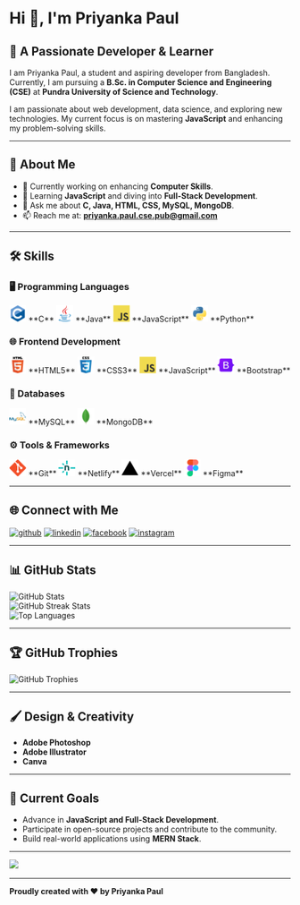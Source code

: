 # Hi 👋, I'm Priyanka Paul  
## 🌟 A Passionate Developer & Learner  

I am Priyanka Paul, a student and aspiring developer from Bangladesh.  
Currently, I am pursuing a **B.Sc. in Computer Science and Engineering (CSE)** at **Pundra University of Science and Technology**.

I am passionate about web development, data science, and exploring new technologies. My current focus is on mastering **JavaScript** and enhancing my problem-solving skills.

---

## 🌱 **About Me**  
- 🔭 Currently working on enhancing **Computer Skills**.  
- 🌱 Learning **JavaScript** and diving into **Full-Stack Development**.  
- 💬 Ask me about **C, Java, HTML, CSS, MySQL, MongoDB**.  
- 📫 Reach me at: **priyanka.paul.cse.pub@gmail.com**

---
## 🛠 **Skills**  
### 🖥️ Programming Languages  
<p align="left">
  <img src="https://raw.githubusercontent.com/devicons/devicon/master/icons/c/c-original.svg" width="30" height="30"/> **C**  
  <img src="https://raw.githubusercontent.com/devicons/devicon/master/icons/java/java-original.svg" width="30" height="30"/> **Java**  
  <img src="https://raw.githubusercontent.com/devicons/devicon/master/icons/javascript/javascript-original.svg" width="30" height="30"/> **JavaScript**  
  <img src="https://raw.githubusercontent.com/devicons/devicon/master/icons/python/python-original.svg" width="30" height="30"/> **Python**
</p>

### 🌐 Frontend Development  
<p align="left">
  <img src="https://raw.githubusercontent.com/devicons/devicon/master/icons/html5/html5-original-wordmark.svg" width="30" height="30"/> **HTML5**  
  <img src="https://raw.githubusercontent.com/devicons/devicon/master/icons/css3/css3-original-wordmark.svg" width="30" height="30"/> **CSS3**  
  <img src="https://raw.githubusercontent.com/devicons/devicon/master/icons/javascript/javascript-original.svg" width="30" height="30"/> **JavaScript**  
  <img src="https://raw.githubusercontent.com/devicons/devicon/master/icons/bootstrap/bootstrap-original.svg" width="30" height="30"/> **Bootstrap**
</p>

### 💾 Databases  
<p align="left">
  <img src="https://raw.githubusercontent.com/devicons/devicon/master/icons/mysql/mysql-original-wordmark.svg" width="30" height="30"/> **MySQL**  
  <img src="https://raw.githubusercontent.com/devicons/devicon/master/icons/mongodb/mongodb-original.svg" width="30" height="30"/> **MongoDB**
</p>

### ⚙️ Tools & Frameworks  
<p align="left">
  <img src="https://raw.githubusercontent.com/devicons/devicon/master/icons/git/git-original.svg" width="30" height="30"/> **Git**  
  <img src="https://raw.githubusercontent.com/devicons/devicon/master/icons/netlify/netlify-original.svg" width="30" height="30"/> **Netlify**  
  <img src="https://raw.githubusercontent.com/devicons/devicon/master/icons/vercel/vercel-original.svg" width="30" height="30"/> **Vercel**  
  <img src="https://raw.githubusercontent.com/devicons/devicon/master/icons/figma/figma-original.svg" width="30" height="30"/> **Figma**
</p>

---

## 🌐 **Connect with Me**  
<p align="left">
  <a href="https://github.com/priyanka-paul" target="_blank"><img align="center" src="https://raw.githubusercontent.com/rahuldkjain/github-profile-readme-generator/master/src/images/icons/Social/github.svg" alt="github" height="30" width="40" /></a>
  <a href="https://linkedin.com/in/priyanka-paul" target="_blank"><img align="center" src="https://raw.githubusercontent.com/rahuldkjain/github-profile-readme-generator/master/src/images/icons/Social/linked-in-alt.svg" alt="linkedin" height="30" width="40" /></a>
  <a href="https://fb.com/priyanka.paul" target="_blank"><img align="center" src="https://raw.githubusercontent.com/rahuldkjain/github-profile-readme-generator/master/src/images/icons/Social/facebook.svg" alt="facebook" height="30" width="40" /></a>
  <a href="https://www.instagram.com/priyanka.paul" target="_blank"><img align="center" src="https://raw.githubusercontent.com/rahuldkjain/github-profile-readme-generator/master/src/images/icons/Social/instagram.svg" alt="instagram" height="30" width="40" /></a>
</p>

---

## 📊 **GitHub Stats**  
<p align="left">
  <img src="https://github-readme-stats.vercel.app/api?username=priyanka-paul&theme=dark&hide_border=false&include_all_commits=true&count_private=true" alt="GitHub Stats" /><br/>
  <img src="https://github-readme-streak-stats.herokuapp.com/?user=priyanka-paul&theme=dark&hide_border=false" alt="GitHub Streak Stats" /><br/>
  <img src="https://github-readme-stats.vercel.app/api/top-langs/?username=priyanka-paul&theme=dark&hide_border=false&include_all_commits=true&layout=compact" alt="Top Languages" />
</p>

---

## 🏆 **GitHub Trophies**  
<p align="left">
  <img src="https://github-profile-trophy.vercel.app/?username=priyanka-paul&theme=onedark&no-frame=false&margin-w=4" alt="GitHub Trophies" />
</p>

---

## 🖌️ **Design & Creativity**  
- **Adobe Photoshop**  
- **Adobe Illustrator**  
- **Canva**  

---

## 🎯 **Current Goals**  
- Advance in **JavaScript and Full-Stack Development**.  
- Participate in open-source projects and contribute to the community.  
- Build real-world applications using **MERN Stack**.  

---

[![](https://visitcount.itsvg.in/api?id=priyanka-paul&icon=5&color=0)](https://visitcount.itsvg.in)

---

**Proudly created with ❤️ by Priyanka Paul**
